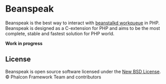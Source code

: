 # Beanspeak

Beanspeak is the best way to interact with [beanstalkd workqueue][1] in PHP.
Beanspeak is designed as a C-extension for PHP and aims to be the most complete, stable and fastest solution for PHP world.

**Work in progress**

## License

Beanspeak is open source software licensed under the [New BSD License](docs/LICENSE.md). © Phalcon Framework Team and contributors

[1]: http://kr.github.io/beanstalkd/
